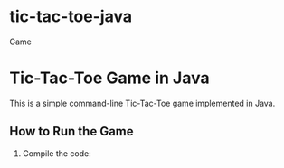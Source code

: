 # tic-tac-toe-java
Game
# Tic-Tac-Toe Game in Java

This is a simple command-line Tic-Tac-Toe game implemented in Java.

## How to Run the Game
1. Compile the code:

